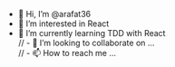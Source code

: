 - 👋 Hi, I’m @arafat36  
- 👀 I’m interested in React  
- 🌱 I’m currently learning TDD with React   
// - 💞️ I’m looking to collaborate on ...  
// - 📫 How to reach me ...  

<!---
arafat36/arafat36 is a ✨ special ✨ repository because its `README.md` (this file) appears on your GitHub profile.
You can click the Preview link to take a look at your changes.
--->
